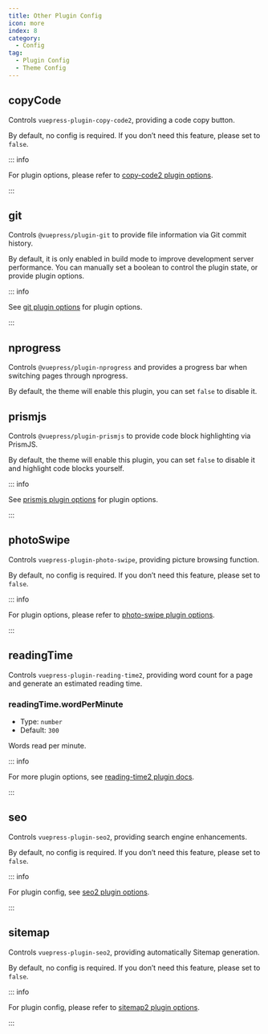 ```yaml
---
title: Other Plugin Config
icon: more
index: 8
category:
  - Config
tag:
  - Plugin Config
  - Theme Config
---
```


## copyCode <Badge text="enabled by default" />

Controls `vuepress-plugin-copy-code2`, providing a code copy button.

By default, no config is required. If you don’t need this feature, please set to `false`.

::: info

For plugin options, please refer to [copy-code2 plugin options][copy-code-config].

:::

## git <Badge text="enabled in production" />

Controls `@vuepress/plugin-git` to provide file information via Git commit history.

By default, it is only enabled in build mode to improve development server performance. You can manually set a boolean to control the plugin state, or provide plugin options.

::: info

See [git plugin options][git-config] for plugin options.

:::

## nprogress <Badge text="enabled by default" />

Controls `@vuepress/plugin-nprogress` and provides a progress bar when switching pages through nprogress.

By default, the theme will enable this plugin, you can set `false` to disable it.

## prismjs <Badge text="enabled by default" />

Controls `@vuepress/plugin-prismjs` to provide code block highlighting via PrismJS.

By default, the theme will enable this plugin, you can set `false` to disable it and highlight code blocks yourself.

::: info

See [prismjs plugin options][prismjs-config] for plugin options.

:::

## photoSwipe <Badge text="enabled by default" />

Controls `vuepress-plugin-photo-swipe`, providing picture browsing function.

By default, no config is required. If you don’t need this feature, please set to `false`.

::: info

For plugin options, please refer to [photo-swipe plugin options][photo-swipe-config].

:::

## readingTime <Badge text="enabled by default" />

Controls `vuepress-plugin-reading-time2`, providing word count for a page and generate an estimated reading time.

### readingTime.wordPerMinute

- Type: `number`
- Default: `300`

Words read per minute.

::: info

For more plugin options, see [reading-time2 plugin docs][reading-time].

:::

## seo <Badge text="enabled by default" />

Controls `vuepress-plugin-seo2`, providing search engine enhancements.

By default, no config is required. If you don’t need this feature, please set to `false`.

::: info

For plugin config, see [seo2 plugin options][seo-config].

:::

## sitemap <Badge text="enabled by default" />

Controls `vuepress-plugin-seo2`, providing automatically Sitemap generation.

By default, no config is required. If you don’t need this feature, please set to `false`.

::: info

For plugin config, please refer to [sitemap2 plugin options][sitemap-config].

:::

[copy-code-config]: https://vuepress-theme-hope.github.io/v2/copy-code/config.html
[git-config]: https://v2.vuepress.vuejs.org/reference/plugin/git.html
[prismjs-config]: https://v2.vuepress.vuejs.org/reference/plugin/prismjs.html
[photo-swipe-config]: https://vuepress-theme-hope.github.io/v2/photo-swipe/config.html
[reading-time]: https://vuepress-theme-hope.github.io/v2/reading-time/
[seo-config]: https://vuepress-theme-hope.github.io/v2/seo/config.html
[sitemap-config]: https://vuepress-theme-hope.github.io/v2/sitemap/config.html
